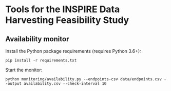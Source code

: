 # Tools for the INSPIRE Data Harvesting Feasibility Study


## Availability monitor

Install the Python package requirements (requires Python 3.6+):

`pip install -r requirements.txt`

Start the monitor:

`python monitoring/availability.py --endpoints-csv data/endpoints.csv --output availability.csv --check-interval 10`
